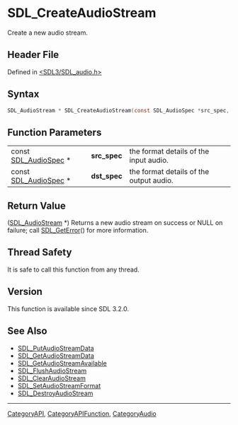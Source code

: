# SDL_CreateAudioStream

Create a new audio stream.

## Header File

Defined in [<SDL3/SDL_audio.h>](https://github.com/libsdl-org/SDL/blob/main/include/SDL3/SDL_audio.h)

## Syntax

```c
SDL_AudioStream * SDL_CreateAudioStream(const SDL_AudioSpec *src_spec, const SDL_AudioSpec *dst_spec);
```

## Function Parameters

|                                        |              |                                         |
| -------------------------------------- | ------------ | --------------------------------------- |
| const [SDL_AudioSpec](SDL_AudioSpec) * | **src_spec** | the format details of the input audio.  |
| const [SDL_AudioSpec](SDL_AudioSpec) * | **dst_spec** | the format details of the output audio. |

## Return Value

([SDL_AudioStream](SDL_AudioStream) *) Returns a new audio stream on
success or NULL on failure; call [SDL_GetError](SDL_GetError)() for more
information.

## Thread Safety

It is safe to call this function from any thread.

## Version

This function is available since SDL 3.2.0.

## See Also

- [SDL_PutAudioStreamData](SDL_PutAudioStreamData)
- [SDL_GetAudioStreamData](SDL_GetAudioStreamData)
- [SDL_GetAudioStreamAvailable](SDL_GetAudioStreamAvailable)
- [SDL_FlushAudioStream](SDL_FlushAudioStream)
- [SDL_ClearAudioStream](SDL_ClearAudioStream)
- [SDL_SetAudioStreamFormat](SDL_SetAudioStreamFormat)
- [SDL_DestroyAudioStream](SDL_DestroyAudioStream)

----
[CategoryAPI](CategoryAPI), [CategoryAPIFunction](CategoryAPIFunction), [CategoryAudio](CategoryAudio)

